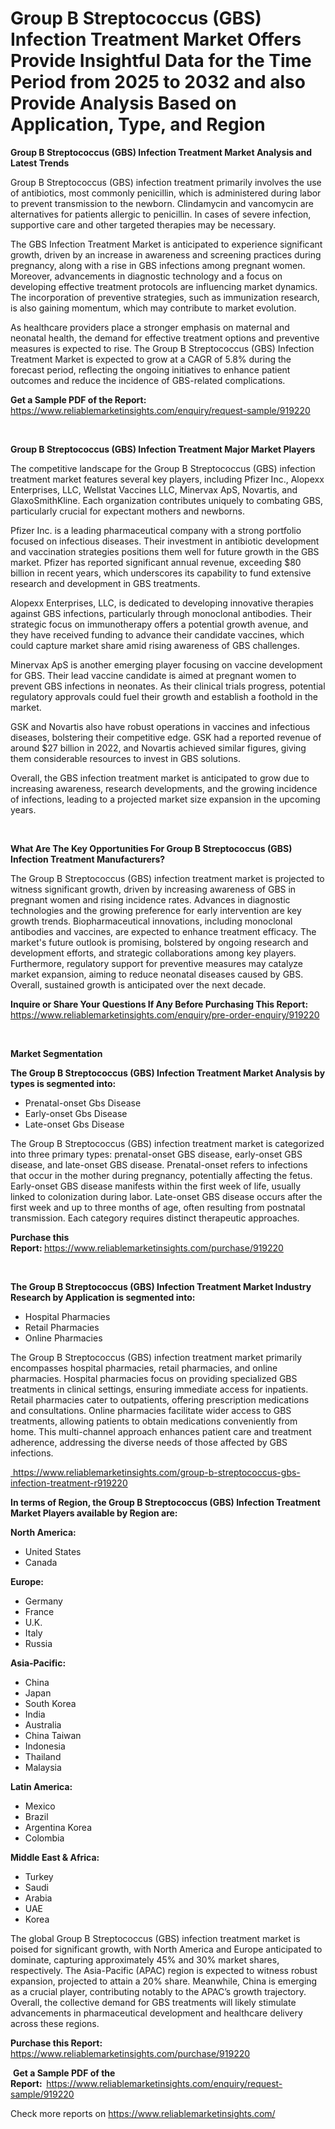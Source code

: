 <p><h1>Group B Streptococcus (GBS) Infection Treatment Market Offers Provide Insightful Data for the Time Period from 2025 to 2032 and also Provide Analysis Based on Application, Type, and Region</h1></p><p><strong>Group B Streptococcus (GBS) Infection Treatment Market Analysis and Latest Trends</strong></p>
<p><p>Group B Streptococcus (GBS) infection treatment primarily involves the use of antibiotics, most commonly penicillin, which is administered during labor to prevent transmission to the newborn. Clindamycin and vancomycin are alternatives for patients allergic to penicillin. In cases of severe infection, supportive care and other targeted therapies may be necessary.</p><p>The GBS Infection Treatment Market is anticipated to experience significant growth, driven by an increase in awareness and screening practices during pregnancy, along with a rise in GBS infections among pregnant women. Moreover, advancements in diagnostic technology and a focus on developing effective treatment protocols are influencing market dynamics. The incorporation of preventive strategies, such as immunization research, is also gaining momentum, which may contribute to market evolution.</p><p>As healthcare providers place a stronger emphasis on maternal and neonatal health, the demand for effective treatment options and preventive measures is expected to rise. The Group B Streptococcus (GBS) Infection Treatment Market is expected to grow at a CAGR of 5.8% during the forecast period, reflecting the ongoing initiatives to enhance patient outcomes and reduce the incidence of GBS-related complications.</p></p>
<p><strong>Get a Sample PDF of the Report:&nbsp;</strong> <a href="https://www.reliablemarketinsights.com/enquiry/request-sample/919220?utm_campaign=2532&utm_medium=2&utm_source=Github&utm_content=ia&utm_term=03032025&utm_id=group-b-streptococcus-gbs-infection-treatment">https://www.reliablemarketinsights.com/enquiry/request-sample/919220</a></p>
<p>&nbsp;</p>
<p><strong>Group B Streptococcus (GBS) Infection Treatment Major Market Players</strong></p>
<p><p>The competitive landscape for the Group B Streptococcus (GBS) infection treatment market features several key players, including Pfizer Inc., Alopexx Enterprises, LLC, Wellstat Vaccines LLC, Minervax ApS, Novartis, and GlaxoSmithKline. Each organization contributes uniquely to combating GBS, particularly crucial for expectant mothers and newborns.</p><p>Pfizer Inc. is a leading pharmaceutical company with a strong portfolio focused on infectious diseases. Their investment in antibiotic development and vaccination strategies positions them well for future growth in the GBS market. Pfizer has reported significant annual revenue, exceeding $80 billion in recent years, which underscores its capability to fund extensive research and development in GBS treatments.</p><p>Alopexx Enterprises, LLC, is dedicated to developing innovative therapies against GBS infections, particularly through monoclonal antibodies. Their strategic focus on immunotherapy offers a potential growth avenue, and they have received funding to advance their candidate vaccines, which could capture market share amid rising awareness of GBS challenges.</p><p>Minervax ApS is another emerging player focusing on vaccine development for GBS. Their lead vaccine candidate is aimed at pregnant women to prevent GBS infections in neonates. As their clinical trials progress, potential regulatory approvals could fuel their growth and establish a foothold in the market.</p><p>GSK and Novartis also have robust operations in vaccines and infectious diseases, bolstering their competitive edge. GSK had a reported revenue of around $27 billion in 2022, and Novartis achieved similar figures, giving them considerable resources to invest in GBS solutions.</p><p>Overall, the GBS infection treatment market is anticipated to grow due to increasing awareness, research developments, and the growing incidence of infections, leading to a projected market size expansion in the upcoming years.</p></p>
<p>&nbsp;</p>
<p><strong>What Are The Key Opportunities For Group B Streptococcus (GBS) Infection Treatment Manufacturers?</strong></p>
<p><p>The Group B Streptococcus (GBS) infection treatment market is projected to witness significant growth, driven by increasing awareness of GBS in pregnant women and rising incidence rates. Advances in diagnostic technologies and the growing preference for early intervention are key growth trends. Biopharmaceutical innovations, including monoclonal antibodies and vaccines, are expected to enhance treatment efficacy. The market's future outlook is promising, bolstered by ongoing research and development efforts, and strategic collaborations among key players. Furthermore, regulatory support for preventive measures may catalyze market expansion, aiming to reduce neonatal diseases caused by GBS. Overall, sustained growth is anticipated over the next decade.</p></p>
<p><strong>Inquire or Share Your Questions If Any Before Purchasing This Report:</strong> <a href="https://www.reliablemarketinsights.com/enquiry/pre-order-enquiry/919220?utm_campaign=2532&utm_medium=2&utm_source=Github&utm_content=ia&utm_term=03032025&utm_id=group-b-streptococcus-gbs-infection-treatment">https://www.reliablemarketinsights.com/enquiry/pre-order-enquiry/919220</a></p>
<p>&nbsp;</p>
<p><strong>Market Segmentation</strong></p>
<p><strong>The Group B Streptococcus (GBS) Infection Treatment Market Analysis by types is segmented into:</strong></p>
<p><ul><li>Prenatal-onset Gbs Disease</li><li>Early-onset Gbs Disease</li><li>Late-onset Gbs Disease</li></ul></p>
<p><p>The Group B Streptococcus (GBS) infection treatment market is categorized into three primary types: prenatal-onset GBS disease, early-onset GBS disease, and late-onset GBS disease. Prenatal-onset refers to infections that occur in the mother during pregnancy, potentially affecting the fetus. Early-onset GBS disease manifests within the first week of life, usually linked to colonization during labor. Late-onset GBS disease occurs after the first week and up to three months of age, often resulting from postnatal transmission. Each category requires distinct therapeutic approaches.</p></p>
<p><strong>Purchase this Report:&nbsp;</strong><a href="https://www.reliablemarketinsights.com/purchase/919220?utm_campaign=2532&utm_medium=2&utm_source=Github&utm_content=ia&utm_term=03032025&utm_id=group-b-streptococcus-gbs-infection-treatment">https://www.reliablemarketinsights.com/purchase/919220</a></p>
<p>&nbsp;</p>
<p><strong>The Group B Streptococcus (GBS) Infection Treatment Market Industry Research by Application is segmented into:</strong></p>
<p><ul><li>Hospital Pharmacies</li><li>Retail Pharmacies</li><li>Online Pharmacies</li></ul></p>
<p><p>The Group B Streptococcus (GBS) infection treatment market primarily encompasses hospital pharmacies, retail pharmacies, and online pharmacies. Hospital pharmacies focus on providing specialized GBS treatments in clinical settings, ensuring immediate access for inpatients. Retail pharmacies cater to outpatients, offering prescription medications and consultations. Online pharmacies facilitate wider access to GBS treatments, allowing patients to obtain medications conveniently from home. This multi-channel approach enhances patient care and treatment adherence, addressing the diverse needs of those affected by GBS infections.</p></p>
<p><a href="https://www.reliablemarketinsights.com/group-b-streptococcus-gbs-infection-treatment-r919220?utm_campaign=2532&utm_medium=2&utm_source=Github&utm_content=ia&utm_term=03032025&utm_id=group-b-streptococcus-gbs-infection-treatment">&nbsp;https://www.reliablemarketinsights.com/group-b-streptococcus-gbs-infection-treatment-r919220</a></p>
<p><strong>In terms of Region, the Group B Streptococcus (GBS) Infection Treatment Market Players available by Region are:</strong></p>
<p>
    <p> <strong> North America: </strong>
        <ul>
            <li>United States</li>
            <li>Canada</li>
        </ul>
        </p> 
    <p> <strong> Europe: </strong>
        <ul>
            <li>Germany</li>
            <li>France</li>
            <li>U.K.</li>
            <li>Italy</li>
            <li>Russia</li>
        </ul>
        </p> 
    <p> <strong> Asia-Pacific: </strong>
        <ul>
            <li>China</li>
            <li>Japan</li>
            <li>South Korea</li>
            <li>India</li>
            <li>Australia</li>
            <li>China Taiwan</li>
            <li>Indonesia</li>
            <li>Thailand</li>
            <li>Malaysia</li>
        </ul>
        </p> 
    <p> <strong> Latin America: </strong>
        <ul>
            <li>Mexico</li>
            <li>Brazil</li>
            <li>Argentina Korea</li>
            <li>Colombia</li>
        </ul>
        </p> 
    <p> <strong> Middle East & Africa: </strong>
        <ul>
            <li>Turkey</li>
            <li>Saudi</li>
            <li>Arabia</li>
            <li>UAE</li>
            <li>Korea</li>
        </ul>
    </p>
    </p>
<p><p>The global Group B Streptococcus (GBS) infection treatment market is poised for significant growth, with North America and Europe anticipated to dominate, capturing approximately 45% and 30% market shares, respectively. The Asia-Pacific (APAC) region is expected to witness robust expansion, projected to attain a 20% share. Meanwhile, China is emerging as a crucial player, contributing notably to the APAC’s growth trajectory. Overall, the collective demand for GBS treatments will likely stimulate advancements in pharmaceutical development and healthcare delivery across these regions.</p></p>
<p><strong>Purchase this Report: </strong><a href="https://www.reliablemarketinsights.com/purchase/919220?utm_campaign=2532&utm_medium=2&utm_source=Github&utm_content=ia&utm_term=03032025&utm_id=group-b-streptococcus-gbs-infection-treatment">https://www.reliablemarketinsights.com/purchase/919220</a></p>
<p>&nbsp;<strong>Get a Sample PDF of the Report:&nbsp;&nbsp;</strong><a href="https://www.reliablemarketinsights.com/enquiry/request-sample/919220?utm_campaign=2532&utm_medium=2&utm_source=Github&utm_content=ia&utm_term=03032025&utm_id=group-b-streptococcus-gbs-infection-treatment">https://www.reliablemarketinsights.com/enquiry/request-sample/919220</a></p>
<p><strong></strong></p>
<p>Check more reports on <a href="https://www.reliablemarketinsights.com/?utm_campaign=2532&utm_medium=2&utm_source=Github&utm_content=ia&utm_term=03032025&utm_id=group-b-streptococcus-gbs-infection-treatment">https://www.reliablemarketinsights.com/</a></p>